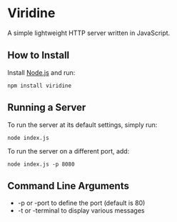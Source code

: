 # Viridine
A simple lightweight HTTP server written in JavaScript.

## How to Install
Install [Node.js](https://nodejs.org/) and run:
```
npm install viridine
```

## Running a Server
To run the server at its default settings, simply run:
```
node index.js
```
To run the server on a different port, add:
```
node index.js -p 8080
```

## Command Line Arguments
* -p or -port to define the port (default is 80)
* -t or -terminal to display various messages